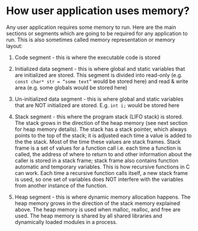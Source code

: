 # How user application uses memory?

Any user application requires some memory to run. Here are the main sections or
segments which are going to be required for any application to run. This is also
sometimes called memory representation or memory layout:

1. Code segment - this is where the executable code is stored

2. Initialized data segment - this is where global and static variables that are
initialized are stored. This segment is divided into read-only (e.g. `const char* str = “some text”` would be stored here) and read & write area (e.g. some globals would be stored here)

3. Un-initialized data segment - this is where global and static variables that are NOT
initialized are stored. E.g. `int i;` would be stored here

4. Stack segment - this where the program stack (LIFO stack) is stored. The stack grows in the direction of the heap memory (see next section for heap memory details). The stack has a stack pointer, which always points to the top of the stack; it is adjusted each time a value is added to the the stack. Most of the time these values are stack frames. Stack frame is a set of values for a function call i.e. each time a function is called, the address of where to return to and other information about the caller is stored in a stack frame; stack frame also contains function automatic and temporary variables. This is how recursive functions in C can work. Each time a recursive function calls itself, a new stack frame is used, so one set of variables does NOT interfere with the variables from another instance of the function.

5. Heap segment - this is where dynamic memory allocation happens. The heap memory grows in the direction of the stack memory explained above. The heap memory is used when malloc, realloc, and free are used. The heap memory is shared by all shared libraries and dynamically loaded modules in a process.
